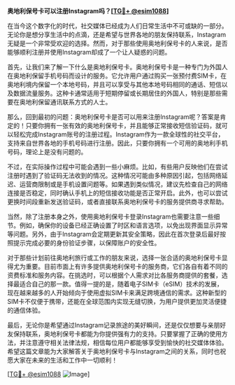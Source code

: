**奥地利保号卡可以注册Instagram吗？[[TG💪+ @esim1088](https://t.me/s/esim1088)]**

在当今这个数字化的时代，社交媒体已经成为人们日常生活中不可或缺的一部分。无论你是想分享生活中的点滴，还是希望与世界各地的朋友保持联系，Instagram无疑是一个非常受欢迎的选择。然而，对于那些使用奥地利保号卡的人来说，是否能够顺利注册并使用Instagram却成了一个让人疑惑的问题。

首先，让我们来了解一下什么是奥地利保号卡。奥地利保号卡是一种专门为外国人在奥地利保留手机号码而设计的服务。它允许用户通过购买一张预付费SIM卡，在奥地利境内保留一个本地号码，并且可以享受与其他本地号码相同的通话、短信以及数据流量服务。这种卡通常适用于短期停留或长期居住的外国人，特别是那些需要在奥地利保留通讯联系方式的人士。

那么，回到最初的问题：奥地利保号卡是否可以用来注册Instagram呢？答案是肯定的！只要你拥有一张有效的奥地利保号卡，并且能够正常接收短信验证码，就可以轻松完成Instagram账号的注册过程。Instagram作为一款全球性的社交平台，支持来自世界各地的手机号码进行注册。因此，只要你拥有一个可用的奥地利手机号码，理论上是没有问题的。

不过，在实际操作过程中可能会遇到一些小麻烦。比如，有些用户反映他们在尝试注册时遇到了验证码无法收到的情况。这种情况可能由多种原因引起，包括网络延迟、运营商限制或是手机设置问题等。如果遇到类似情况，建议先检查自己的网络连接是否稳定，同时确认手机上的短信接收功能是否正常开启。此外，也可以尝试更换时间段重新发送验证码，或者直接联系奥地利保号卡的服务提供商寻求帮助。

当然，除了注册本身之外，使用奥地利保号卡登录Instagram也需要注意一些细节。例如，确保你的设备已经正确设置了时区和语言选项，以免出现界面显示异常等问题。另外，由于Instagram会定期更新其安全策略，因此在首次登录后最好按照提示完成必要的身份验证步骤，以保障账户的安全性。

对于那些计划前往奥地利旅行或工作的朋友来说，选择一张合适的奥地利保号卡显得尤为重要。目前市面上有许多提供奥地利保号卡的服务商，它们各自有着不同的资费标准和服务内容。在挑选时，可以根据个人需求对比各服务商提供的套餐，选择最适合自己的那一款。值得一提的是，随着电子SIM卡（eSIM）技术的发展，现在越来越多的人开始倾向于使用虚拟SIM卡来满足跨境通信的需求。这种新型的SIM卡不仅便于携带，还能在全球范围内实现无缝切换，为用户提供更加灵活便捷的通信体验。

最后，无论你是希望通过Instagram记录旅途的美好瞬间，还是仅仅想要与亲朋好友保持联系，奥地利保号卡都能为你提供强有力的支持。只要掌握了正确的使用方法，并注意遵守相关法律法规，相信每位用户都能够享受到愉快的社交媒体体验。希望这篇文章能为大家解答关于奥地利保号卡与Instagram之间的关系，同时也祝愿大家在未来的生活和工作中一切顺利！

[[TG💪+ @esim1088](https://t.me/s/esim1088) ![Image](https://i.postimg.cc/4NQfJmqS/Snipaste-2025-05-13-00-14-12.png)]